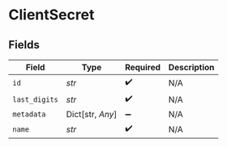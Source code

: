 # ClientSecret


## Fields

| Field              | Type               | Required           | Description        |
| ------------------ | ------------------ | ------------------ | ------------------ |
| `id`               | *str*              | :heavy_check_mark: | N/A                |
| `last_digits`      | *str*              | :heavy_check_mark: | N/A                |
| `metadata`         | Dict[str, *Any*]   | :heavy_minus_sign: | N/A                |
| `name`             | *str*              | :heavy_check_mark: | N/A                |